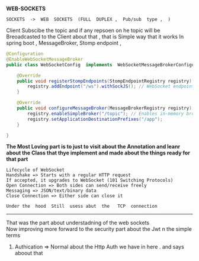 **WEB-SOCKETS**
```
SOCKETS  ->  WEB  SOCKETS  (FULL  DUPLEX ,  Pub/sub  type ,  )
```
Client Subscibe  the  topic and if  any repsoen  on  he   topic  will be  Breoadcasted  to  the   Client  about  that   , that  is  Simple  way  that  it  works 
In  spring boot  ,  MessageBroker,  Stomp  endpoint  ,  
```java
@Configuration
@EnableWebSocketMessageBroker
public class WebSocketConfig  implements  WebSocketMessageBrokerConfigurer{

    @Override
    public void registerStompEndpoints(StompEndpointRegistry registry) {
        registry.addEndpoint("/ws").withSockJS(); // WebSocket endpoint
    }

    @Override
    public void configureMessageBroker(MessageBrokerRegistry registry) {
        registry.enableSimpleBroker("/topic"); // Enables in-memory broker
        registry.setApplicationDestinationPrefixes("/app");
    }

}
```
**The  Most  Loving part  is  to  just  to  visit  about  the  Annotation  and  leanr  about  the Class   that  thye  implement  and  made  about  the   things  ready  for  that  part** 
```
Lifecycle of WebSocket
Handshake => Starts with a regular HTTP request
If accepted, it upgrades to WebSocket (101 Switching Protocols)
Open Connection => Both sides can send/receive freely
Messaging => JSON/text/binary data
Close Connection => Either side can close it

Under the  hood  Still  usess abut  the   TCP  connection  
```
---
That  was  the   part about  understadning  of  the   web  sockets  
Now  improving  more  forward  to  the   security  part  about  the   Jwt  n the   simple  terms   
1.  Authication  =>  Normal about  the  Http  Auth we  have  in  here  . and   says  aboout  that 

